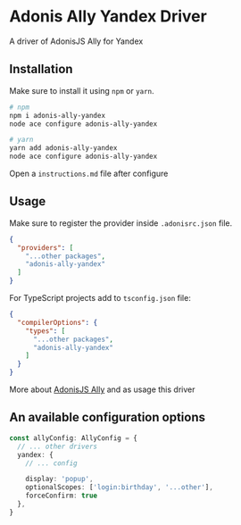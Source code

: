 # Adonis Ally Yandex Driver

A driver of AdonisJS Ally for Yandex

## Installation

Make sure to install it using `npm` or `yarn`.

```bash
# npm
npm i adonis-ally-yandex
node ace configure adonis-ally-yandex

# yarn
yarn add adonis-ally-yandex
node ace configure adonis-ally-yandex
```

Open a `instructions.md` file after configure

## Usage

Make sure to register the provider inside `.adonisrc.json` file.
```json
{
  "providers": [
    "...other packages",
    "adonis-ally-yandex"
  ] 
}
```

For TypeScript projects add to `tsconfig.json` file:
```json
{
  "compilerOptions": {
    "types": [
      "...other packages",
      "adonis-ally-yandex"
    ]
  } 
}
```

More about [AdonisJS Ally](https://docs.adonisjs.com/guides/auth/social) and as usage this driver

## An available configuration options

```ts
const allyConfig: AllyConfig = {
  // ... other drivers
  yandex: {
    // ... config

    display: 'popup',
    optionalScopes: ['login:birthday', '...other'],
    forceConfirm: true
  },
}
```
